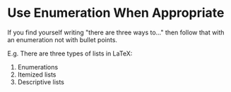 
# Use Enumeration When Appropriate

If you find yourself writing "there are three ways to..." then follow that with an enumeration not with bullet points. 


E.g. There are three types of lists in LaTeX:

1. Enumerations 
2. Itemized lists
3. Descriptive lists

